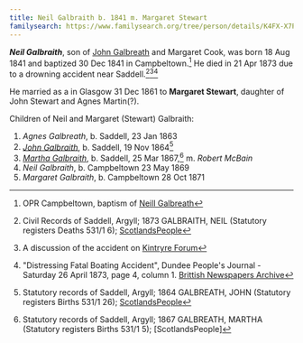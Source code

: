 ```yaml
---
title: Neil Galbraith b. 1841 m. Margaret Stewart
familysearch: https://www.familysearch.org/tree/person/details/K4FX-X7P
---
```

***Neil Galbraith***, son of [John Galbreath](/people/galbreath-john-1821.md) and Margaret Cook, was born 18 Aug 1841 and baptized 30 Dec 1841 in Campbeltown.[^birth] He died in 21 Apr 1873 due to a drowning accident near Saddell.[^death][^death1][^death2]

He married as a in Glasgow 31 Dec 1861 to **Margaret Stewart**, daughter of John Stewart and Agnes Martin(?).

Children of Neil and Margaret (Stewart) Galbraith:

1. *Agnes Galbreath*, b. Saddell, 23 Jan 1863 
2. *[John Galbraith](galbraith-john-1864-mctaggart.md)*, b. Saddell, 19 Nov 1864[^john-birth]
3. *[Martha Galbraith](galbraith-martha-1867-mcbain.md)*, b. Saddell, 25 Mar 1867,[^martha-birth] m. *Robert McBain*
4. *Neil Galbraith*, b. Campbeltown 23 May 1869
5. *Margaret Galbraith*, b. Campbeltown 28 Oct 1871

[^birth]: OPR Campbeltown, baptism of [Neill Galbreath](/sources/opr-campbeltown-births.md#1841-12-30-neill-galbreath)

[^marriage]: Civil Records of Glasgow; 1861 GALBRAITH, NEILL (Statutory registers Marriages 644/1 517); [ScotlandsPeople](https://www.scotlandspeople.gov.uk/view-image/nrs_stat_marriages/6244529)

[^death]: Civil Records of Saddell, Argyll; 1873 GALBRAITH, NEIL (Statutory registers Deaths 531/1 6); [ScotlandsPeople](https://www.scotlandspeople.gov.uk/view-image/nrs_stat_deaths/1623575)

[^death1]: A discussion of the accident on [Kintryre Forum](http://www.kintyreforum.com/viewtopic.php?f=60&t=16256)

[^death2]: "Distressing Fatal Boating Accident", Dundee People's Journal - Saturday 26 April 1873, page 4, column 1. [Brittish Newspapers Archive](https://www.britishnewspaperarchive.co.uk/viewer/bl/0000697/18730426/064/0004)

[^martha-birth]: Statutory records of Saddell, Argyll; 1867 GALBREATH, MARTHA (Statutory registers Births 531/1 5); [ScotlandsPeople]

[^john-birth]: Statutory records of Saddell, Argyll; 1864 GALBREATH, JOHN (Statutory registers Births 531/1 26); [ScotlandsPeople](https://www.scotlandspeople.gov.uk/view-image/nrs_stat_births/39647646)

